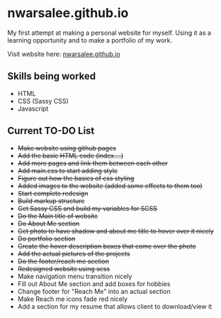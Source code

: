 # nwarsalee.github.io
My first attempt at making a personal website for myself.
Using it as a learning opportunity and to make a portfolio of my work.

Visit website here: [nwarsalee.github.io](https://nwarsalee.github.io)

## Skills being worked
* HTML
* CSS (Sassy CSS)
* Javascript

## Current TO-DO List
* ~~Make website using github pages~~
* ~~Add the basic HTML code (index....)~~
* ~~Add more pages and link them between each other~~
* ~~Add main.css to start adding style~~
* ~~Figure out how the basics of css styling~~
* ~~Added images to the website (added some effects to them too)~~
* ~~Start complete redesign~~
* ~~Build markup structure~~
* ~~Get Sassy CSS and build my variables for SCSS~~
* ~~Do the Main title of website~~
* ~~Do About Me section~~
* ~~Get photo to have shadow and about me title to hover over it nicely~~
* ~~Do portfolio section~~
* ~~Create the hover description boxes that come over the photo~~
* ~~Add the actual pictures of the projects~~
* ~~Do the footer/reach me section~~
* ~~Redesigned website using scss~~
* Make navigation menu transition nicely
* Fill out About Me section and add boxes for hobbies
* Change footer for "Reach Me" into an actual section
* Make Reach me icons fade red nicely
* Add a section for my resume that allows client to download/view it

